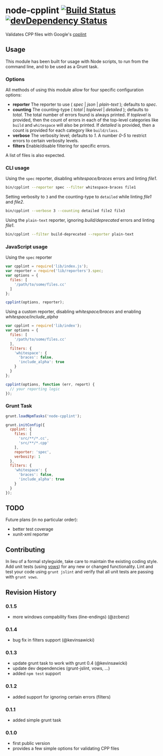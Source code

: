 # node-cpplint [![Build Status](https://secure.travis-ci.org/stephenmathieson/node-cpplint.svg?branch=master)](http://travis-ci.org/stephenmathieson/node-cpplint) [![devDependency Status](https://david-dm.org/stephenmathieson/node-cpplint/dev-status.svg)](https://david-dm.org/stephenmathieson/node-cpplint#info=devDependencies)

Validates CPP files with Google's [cpplint](http://google-styleguide.googlecode.com/svn/trunk/cpplint/cpplint.py)

## Usage

This module has been built for usage with Node scripts, to run from the command
line, and to be used as a Grunt task.

### Options

All methods of using this module allow for four specific configuration options:

- **reporter** The reporter to use ( *spec* | *json* | *plain-text* ); defaults
to *spec*.
- **counting** The counting-type ( *total* | *toplevel* | *detailed* ); defaults
to *total*.  The total number of errors found is always printed. If *toplevel*
is provided, then the count of errors in each of the top-level categories like
`build` and `whitespace` will also be printed. If *detailed* is provided, then
a count is provided for each category like `build/class`.
- **verbose** The verbosity level; defaults to *1*.  A number *0-5* to restrict
errors to certain verbosity levels.
- **filters** Enable/disable filtering for specific errors.


A list of files is also expected.


### CLI usage

Using the `spec` reporter, disabling *whitespace/braces* errors and linting *file1*.

```bash
bin/cpplint --reporter spec --filter whitespace-braces file1
```

Setting verbosity to `3` and the counting-type to `detailed` while linting *file1* and *file2*.

```bash
bin/cpplint --verbose 3 --counting detailed file2 file3
```

Using the `plain-text` reporter, ignoring *build/deprecated* errors and linting *file1*.

```bash
bin/cpplint --filter build-deprecated --reporter plain-text
```


### JavaScript usage

Using the `spec` reporter

```javascript
var cpplint = require('lib/index.js');
var reporter = require('lib/reporters').spec;
var options = {
  files: [
    '/path/to/some/files.cc'
  ]
};

cpplint(options, reporter);
```

Using a custom reporter, disabling *whitespace/braces* and enabling *whitespace/include_alpha*

```javascript
var cpplint = require('lib/index');
var options = {
  files: [
    '/path/to/some/files.cc'
  ],
  filters: {
    'whitespace': {
      'braces': false,
      'include_alpha': true
    }
  }
};

cpplint(options, function (err, report) {
  // your reporting logic
});
```

### Grunt Task

```javascript
grunt.loadNpmTasks('node-cpplint');

grunt.initConfig({
  cpplint: {
    files: [
      'src/**/*.cc',
      'src/**/*.cpp'
    ],
    reporter: 'spec',
    verbosity: 1
  },
  filters: {
    'whitespace': {
      'braces': false,
      'include_alpha': true
    }
  }
});
```

## TODO

Future plans (in no particular order):
- better test coverage
- xunit-xml reporter


## Contributing

In lieu of a formal styleguide, take care to maintain the existing coding
style.  Add unit tests (using [vows](https://github.com/cloudhead/vows)) for
any new or changed functionality.  Lint and test your code using `grunt jslint`
and verify that all unit tests are passing with `grunt vows`.

## Revision History

### 0.1.5

- more windows compability fixes (line-endings) (@zcbenz)

### 0.1.4

- bug fix in filters support (@kevinsawicki)

### 0.1.3

- update grunt task to work with grunt 0.4 (@kevinsawicki)
- update dev dependencies (grunt-jslint, vows, ...)
- added `npm test` support

### 0.1.2
- added support for ignoring certain errors (filters)

### 0.1.1
- added simple grunt task


### 0.1.0

- first public version
- provides a few simple options for validating CPP files

